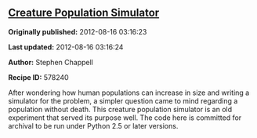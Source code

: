 ## [Creature Population Simulator](https://code.activestate.com/recipes/578240-creature-population-simulator)

**Originally published:** 2012-08-16 03:16:23

**Last updated:** 2012-08-16 03:16:24

**Author:** Stephen Chappell

**Recipe ID:** 578240

After wondering how human populations can increase in size and writing a simulator for the problem, a simpler question came to mind regarding a population without death. This creature population simulator is an old experiment that served its purpose well. The code here is committed for archival to be run under Python 2.5 or later versions.
